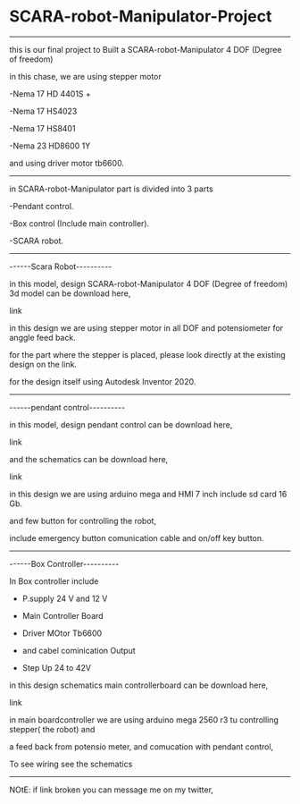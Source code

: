 # SCARA-robot-Manipulator-Project


*********************************************************************************************************

this is our final project
to Built a SCARA-robot-Manipulator 4 DOF (Degree of freedom)

in this chase, we are using stepper motor

-Nema 17 HD 4401S + 

-Nema 17 HS4023

-Nema 17 HS8401

-Nema 23 HD8600 1Y

and using driver motor tb6600.

**********************************************************************************************************

in SCARA-robot-Manipulator part is divided into 3 parts

-Pendant control.

-Box control (Include main controller).

-SCARA robot.

***********************************************************************************************************
------Scara Robot----------

in this model, design SCARA-robot-Manipulator 4 DOF (Degree of freedom) 3d model can be download here,

link 

in this design we are using stepper motor in all DOF and potensiometer for anggle feed back.

for the part where the stepper is placed, please look directly at the existing design on the link. 

for the design itself using Autodesk Inventor 2020.

**********************************************************************************************************
------pendant control----------

in this model, design pendant control can be download here,

link 

and the schematics can be download here,

link

in this design we are using arduino mega and HMI 7 inch include sd card 16 Gb.

and few button for controlling the robot, 

include emergency button comunication cable and on/off key button.

**********************************************************************************************************
------Box Controller----------

In Box controller include

- P.supply 24 V and 12 V

- Main Controller Board

- Driver MOtor Tb6600

- and cabel cominication Output

- Step Up 24 to 42V 

in this design schematics main controllerboard can be download here,

link 

in main boardcontroller we are using arduino mega 2560 r3 tu controlling stepper( the robot) and

a feed back from potensio meter, and comucation with pendant control,

To see wiring see the schematics

**********************************************************************************************************

NOtE: if link broken you can message me on my twitter, 



